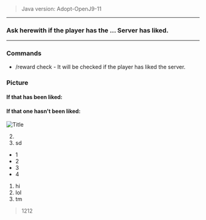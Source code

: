 > Java version: Adopt-OpenJ9-11

---
### Ask herewith if the player has the ... Server has liked.
---

### Commands
- /reward check - It will be checked if the player has liked the server.

### Picture

#### If that has been liked:

#### If that one hasn't been liked:

![Title]([https://imgbb.com/][img]https://i.ibb.co/b622803/yes.png)


2.
3. sd
- 1
- 2
- 3
- 4

1. hi
2. lol
3. tm
> 1212
